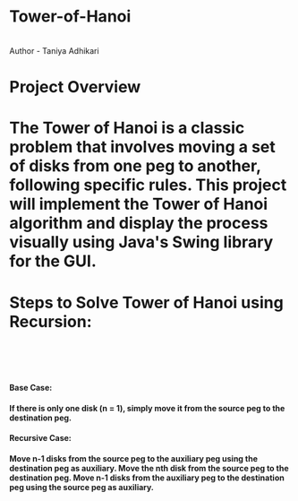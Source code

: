 # Tower-of-Hanoi
<br>
Author - Taniya Adhikari
<br>
<h1>Project Overview<h1>
The Tower of Hanoi is a classic problem that involves moving a set of disks from one peg to another, following specific rules. This project will implement the Tower of Hanoi algorithm and display the process visually using Java's Swing library for the GUI.
<br>
<h1>Steps to Solve Tower of Hanoi using Recursion:<h1>
<br>
<h4>Base Case:<h4>
If there is only one disk (n = 1), simply move it from the source peg to the destination peg.
<h4>Recursive Case:<h4>
Move n-1 disks from the source peg to the auxiliary peg using the destination peg as auxiliary.
Move the nth disk from the source peg to the destination peg.
Move n-1 disks from the auxiliary peg to the destination peg using the source peg as auxiliary.
